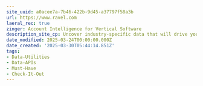 ```yaml
---
site_uuid: a0acee7a-7b46-422b-9d45-a37797f58a3b
url: https://www.ravel.com
laeral_rec: true
zinger: Account Intelligence for Vertical Software
description_site_cp: Uncover industry-specific data that will drive your next campaign.
date_modified: 2025-03-24T00:00:00.000Z
date_created: '2025-03-30T05:44:14.851Z'
tags:
- Data-Utilities
- Data-APIs
- Must-Have
- Check-It-Out
---
```










